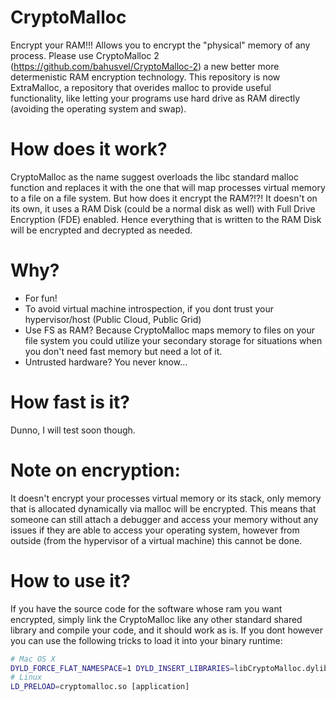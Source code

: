 # CryptoMalloc
Encrypt your RAM!!! Allows you to encrypt the "physical" memory of any process.
Please use CryptoMalloc 2 (https://github.com/bahusvel/CryptoMalloc-2) a new better more determenistic RAM encryption technology. This repository is now ExtraMalloc, a repository that overides malloc to provide useful functionality, like letting your programs use hard drive as RAM directly (avoiding the operating system and swap).

# How does it work?
CryptoMalloc as the name suggest overloads the libc standard malloc function and replaces it with the one that will map processes virtual memory to a file on a file system. But how does it encrypt the RAM?!?! It doesn't on its own, it uses a RAM Disk (could be a normal disk as well) with Full Drive Encryption (FDE) enabled. Hence everything that is written to the RAM Disk will be encrypted and decrypted as needed. 

# Why?
* For fun!
* To avoid virtual machine introspection, if you dont trust your hypervisor/host (Public Cloud, Public Grid)
* Use FS as RAM? Because CryptoMalloc maps memory to files on your file system you could utilize your secondary storage for situations when you don't need fast memory but need a lot of it. 
* Untrusted hardware? You never know...

# How fast is it?
Dunno, I will test soon though.

# Note on encryption:
It doesn't encrypt your processes virtual memory or its stack, only memory that is allocated dynamically via malloc will be encrypted. This means that someone can still attach a debugger and access your memory without any issues if they are able to access your operating system, however from outside (from the hypervisor of a virtual machine) this cannot be done.

# How to use it?
If you have the source code for the software whose ram you want encrypted, simply link the CryptoMalloc like any other standard shared library and compile your code, and it should work as is. If you dont however you can use the following tricks to load it into your binary runtime:

```bash
# Mac OS X
DYLD_FORCE_FLAT_NAMESPACE=1 DYLD_INSERT_LIBRARIES=libCryptoMalloc.dylib [application]
# Linux
LD_PRELOAD=cryptomalloc.so [application]
```
